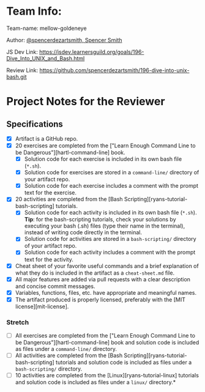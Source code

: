 # Team Info:

Team-name: mellow-goldeneye

Author: [@spencerdezartsmith, Spencer Smith](https://github.com/spencerdezartsmith)

JS Dev Link:
https://jsdev.learnersguild.org/goals/196-Dive_Into_UNIX_and_Bash.html

Review Link:
https://github.com/spencerdezartsmith/196-dive-into-unix-bash.git

# Project Notes for the Reviewer

## Specifications

- [X] Artifact is a GitHub repo.
- [X] 20 exercises are completed from the ["Learn Enough Command Line to be Dangerous"][hartl-command-line] book.
  - [X] Solution code for each exercise is included in its own bash file (`*.sh`).
  - [X] Solution code for exercises are stored in a `command-line/` directory of your artifact repo.
  - [X] Solution code for each exercise includes a comment with the prompt text for the exercise.
- [X] 20 activities are completed from the [Bash Scripting][ryans-tutorial-bash-scripting] tutorials.
  - [X] Solution code for each activity is included in its own bash file (`*.sh`). **Tip**: for the bash-scripting tutorials, check your solutions by executing your bash (.sh) files (type their name in the terminal), instead of writing code directly in the terminal.
  - [X] Solution code for activities are stored in a `bash-scripting/` directory of your artifact repo.
  - [X] Solution code for each activity includes a comment with the prompt text for the activity.
- [X] Cheat sheet of your favorite useful commands and a brief explanation of what they do is included in the artifact as a `cheat-sheet.md` file.
- [X] All major features are added via pull requests with a clear description and concise commit messages.
- [X] Variables, functions, files, etc. have appropriate and meaningful names.
- [X] The artifact produced is properly licensed, preferably with the [MIT license][mit-license].

### Stretch

- [ ] All exercises are completed from the ["Learn Enough Command Line to be Dangerous"][hartl-command-line] book and solution code is included as files under a `command-line/` directory.
- [ ] All activities are completed from the [Bash Scripting][ryans-tutorial-bash-scripting] tutorials and solution code is included as files under a `bash-scripting/` directory.
- [ ] 10 activities are completed from the [Linux][ryans-tutorial-linux] tutorials and solution code is included as files under a `linux/` directory.\*
